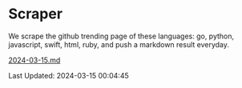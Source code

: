 # Scraper

We scrape the github trending page of these languages: go, python, javascript, swift, html, ruby, and push a markdown result everyday.

[2024-03-15.md](https://github.com/henson/Scraper/blob/master/2024-03-15.md)

Last Updated: 2024-03-15 00:04:45